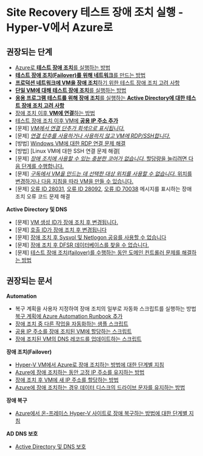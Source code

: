 <properties
    pageTitle="Site Recovery (Hyper-V Site to Azure)/Failover: Test failover"
    description="Site Recovery(Hyper-V 사이트 대 Azure)/장애 조치: 테스트 장애 조치"
    service="microsoft.recoveryservices"
    resource="vaults"
    authors="prateek9us"
    displayOrder=""
    selfHelpType="generic"
    supportTopicIds="32536460"
    resourceTags=""
    productPesIds="15207"
    cloudEnvironments="public"
/>

# <a name="run-a-test-failover-in-site-recovery---hyper-v-to-azure"></a>Site Recovery 테스트 장애 조치 실행 - Hyper-V에서 Azure로
## <a name="recommended-steps"></a>**권장되는 단계**

- [Azure로 **테스트 장애 조치**를 실행하는 방법](https://docs.microsoft.com/azure/site-recovery/site-recovery-test-failover-to-azure)<br>
- [**테스트 장애 조치(Failover)를 위해 네트워크**를 만드는 방법](https://docs.microsoft.com/azure/site-recovery/site-recovery-test-failover-to-azure#create-a-network-for-test-failover)<br>
- [**프로덕션 네트워크에 VM을 장애 조치**하기 위한 테스트 장애 조치 고려 사항](https://docs.microsoft.com/azure/site-recovery/site-recovery-test-failover-to-azure#test-failover-to-a-production-network-in-the-recovery-site)<br>
- [**단일 VM에 대해 테스트 장애 조치**를 실행하는 방법](https://docs.microsoft.com/azure/site-recovery/tutorial-dr-drill-azure#verify-vm-properties)<br>
- [**응용 프로그램 테스트를 위해 장애 조치**를 실행하는 **Active Directory에 대한 테스트 장애 조치 고려 사항**](https://docs.microsoft.com/azure/site-recovery/site-recovery-active-directory#test-failover-considerations)<br>
- [장애 조치 이후 **VM에 연결**하는 방법](https://docs.microsoft.com/azure/site-recovery/site-recovery-test-failover-to-azure#prepare-to-connect-to-azure-vms-after-failover)<br>
- [테스트 장애 조치 이후 VM에 **공용 IP 주소 추가**](https://aka.ms/addpublicip)<br>
- [문제] [*VM에서 연결 단추가 회색으로 표시됩니다.*](https://aka.ms/unabletordpssh)<br>
- [문제] [*연결 단추를 사용하거나 사용하지 않고 VM에 RDP/SSH합니다.*](https://aka.ms/unabletordpssh)<br>
- [방법] [Windows VM에 대한 RDP 연결 문제 해결](https://docs.microsoft.com/azure/virtual-machines/windows/troubleshoot-rdp-connection)<br>
- [방법] [Linux VM에  대한 SSH 연결 문제 해결[<br>
- [문제] [*장애 조치에 사용할 수 있는 충분한 코어가 없습니다.* 할당량을 늘리려면 다음 단계를 수행합니다. ](https://docs.microsoft.com/azure/azure-supportability/resource-manager-core-quotas-request)<br>
- [문제] [*구독에서 VM을 만드는 데 선택한 대상 위치를 사용할 수 없습니다.* 위치를 변경하거나 다음 지침을 따라 VM을 만들 수 있습니다.](https://docs.microsoft.com/azure/azure-supportability/resource-manager-core-quotas-request)<br>
- [문제] [오류 ID 28031](https://docs.microsoft.com/azure/site-recovery/site-recovery-failover-to-azure-troubleshoot#failover-failed-with-error-id-28031), [오류 ID 28092](https://docs.microsoft.com/azure/site-recovery/site-recovery-failover-to-azure-troubleshoot#failover-failed-with-error-id-28092), [오류 ID 70038](https://docs.microsoft.com/azure/site-recovery/site-recovery-failover-to-azure-troubleshoot#failover-failed-with-error-id-70038) 메시지를 표시하는 장애 조치 오류 코드 문제 해결<br>

**Active Directory 및 DNS**<br>
- [문제] [VM 생성 ID가 장애 조치 후 변경됩니다.](https://docs.microsoft.com/azure/site-recovery/site-recovery-active-directory#issues-caused-by-virtualization-safeguards)<br>
- [문제] [호출 ID가 장애 조치 후 변경됩니다](https://docs.microsoft.com/azure/site-recovery/site-recovery-active-directory#issues-caused-by-virtualization-safeguards)<br>
- [문제] [장애 조치 후 Sysvol 및 Netlogon 공유를 사용할 수 없습니다](https://docs.microsoft.com/azure/site-recovery/site-recovery-active-directory#issues-caused-by-virtualization-safeguards)<br>
- [문제] [장애 조치 후 DFSR 데이터베이스를 찾을 수 없습니다.](https://docs.microsoft.com/azure/site-recovery/site-recovery-active-directory#issues-caused-by-virtualization-safeguards)<br>
- [문제] [테스트 장애 조치(failover)를 수행하는 동안 도메인 컨트롤러 문제를 해결하는 방법](https://docs.microsoft.com/azure/site-recovery/site-recovery-active-directory#troubleshoot-domain-controller-issues-during-test-failover)<br>


## <a name="recommended-documents"></a>**권장되는 문서**

**Automation**<br>

- 복구 계획을 사용자 지정하여 장애 조치의 일부로 자동화 스크립트를 실행하는 방법 [복구 계획에 Azure Automation Runbook 추가](https://docs.microsoft.com/azure/site-recovery/site-recovery-runbook-automation)<br>
- [장애 조치 중 다른 작업을 자동화하는 샘플 스크립트](https://github.com/Azure/azure-quickstart-templates/tree/master/asr-automation-recovery/scripts)<br>
- [공용 IP 주소를 장애 조치된 VM에 할당하는 스크립트](https://github.com/Azure/azure-quickstart-templates/blob/master/asr-automation-recovery/scripts/ASR-AddPublicIp.ps1)<br>
- [장애 조치된 VM의 DNS 레코드를 업데이트하는 스크립트](https://github.com/Azure/azure-quickstart-templates/blob/master/asr-automation-recovery/scripts/ASR-DNS-UpdateIP.ps1)<br>

**장애 조치(Failover)**<br>
- [Hyper-V VM에서 Azure로 장애 조치하는 방법에 대한 단계별 지침](https://docs.microsoft.com/azure/site-recovery/site-recovery-failover)<br>
- [Azure에 장애 조치하는 동안 고정 IP 주소를 유지하는 방법](https://docs.microsoft.com/azure/site-recovery/concepts-on-premises-to-azure-networking#retaining-ip-addresses)<br>
- [장애 조치 후 VM에 새 IP 주소를 할당하는 방법](https://azure.microsoft.com/blog/networking-infrastructure-setup-for-microsoft-azure-as-a-disaster-recovery-site/)<br>
- [Azure에 장애 조치하는 경우 데이터 디스크의 드라이브 문자를 유지하는 방법](https://support.microsoft.com/help/3031135/how-to-preserve-the-drive-letter-for-protected-virtual-machines-that-a)<br>

**장애 복구**<br>
- [Azure에서 온-프레미스 Hyper-V 사이트로 장애 복구하는 방법에 대한 단계별 지침](https://docs.microsoft.com/azure/site-recovery/site-recovery-failback-from-azure-to-hyper-v)<br>

**AD DNS 보호**<br>

- [Active Directory 및 DNS 보호](https://docs.microsoft.com/azure/site-recovery/site-recovery-active-directory)<br>
